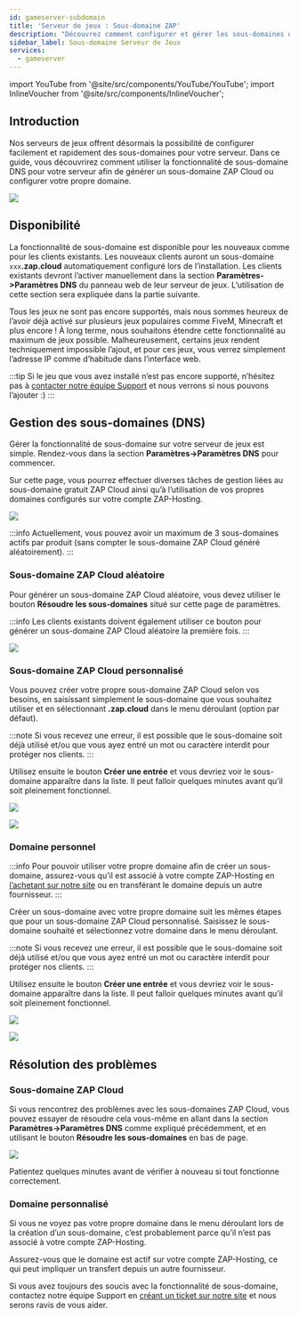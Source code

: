 ```yaml
---
id: gameserver-subdomain
title: 'Serveur de jeux : Sous-domaine ZAP'
description: "Découvrez comment configurer et gérer les sous-domaines de votre serveur de jeux pour une meilleure accessibilité et personnalisation → En savoir plus maintenant"
sidebar_label: Sous-domaine Serveur de Jeux
services:
  - gameserver
---
```


import YouTube from '@site/src/components/YouTube/YouTube';
import InlineVoucher from '@site/src/components/InlineVoucher';

## Introduction

Nos serveurs de jeux offrent désormais la possibilité de configurer facilement et rapidement des sous-domaines pour votre serveur. Dans ce guide, vous découvrirez comment utiliser la fonctionnalité de sous-domaine DNS pour votre serveur afin de générer un sous-domaine ZAP Cloud ou configurer votre propre domaine.

<YouTube videoId="1fFagkzOvfo" imageSrc="https://screensaver01.zap-hosting.com/index.php/s/bbTYcXxCWXEYNrQ/preview" title="Domaine ZAP Cloud pour serveurs de jeux" description="Vous comprenez mieux en voyant les choses en action ? On a ce qu’il vous faut ! Plongez dans notre vidéo qui vous explique tout. Que vous soyez pressé ou que vous préfériez apprendre de manière plus immersive !"/>

![](https://screensaver01.zap-hosting.com/index.php/s/yJTBQ7oC926LfbT/preview)

<InlineVoucher />

## Disponibilité

La fonctionnalité de sous-domaine est disponible pour les nouveaux comme pour les clients existants. Les nouveaux clients auront un sous-domaine `xxx`**.zap.cloud** automatiquement configuré lors de l’installation. Les clients existants devront l’activer manuellement dans la section **Paramètres->Paramètres DNS** du panneau web de leur serveur de jeux. L’utilisation de cette section sera expliquée dans la partie suivante.

Tous les jeux ne sont pas encore supportés, mais nous sommes heureux de l’avoir déjà activé sur plusieurs jeux populaires comme FiveM, Minecraft et plus encore ! À long terme, nous souhaitons étendre cette fonctionnalité au maximum de jeux possible. Malheureusement, certains jeux rendent techniquement impossible l’ajout, et pour ces jeux, vous verrez simplement l’adresse IP comme d’habitude dans l’interface web.

:::tip
Si le jeu que vous avez installé n’est pas encore supporté, n’hésitez pas à [contacter notre équipe Support](https://zap-hosting.com/en/customer/support/) et nous verrons si nous pouvons l’ajouter :)
:::

## Gestion des sous-domaines (DNS)

Gérer la fonctionnalité de sous-domaine sur votre serveur de jeux est simple. Rendez-vous dans la section **Paramètres->Paramètres DNS** pour commencer.

Sur cette page, vous pourrez effectuer diverses tâches de gestion liées au sous-domaine gratuit ZAP Cloud ainsi qu’à l’utilisation de vos propres domaines configurés sur votre compte ZAP-Hosting.

![](https://screensaver01.zap-hosting.com/index.php/s/M6SMHKJcZ3GgXQd/preview)

:::info
Actuellement, vous pouvez avoir un maximum de 3 sous-domaines actifs par produit (sans compter le sous-domaine ZAP Cloud généré aléatoirement).
:::

### Sous-domaine ZAP Cloud aléatoire

Pour générer un sous-domaine ZAP Cloud aléatoire, vous devez utiliser le bouton **Résoudre les sous-domaines** situé sur cette page de paramètres.

:::info
Les clients existants doivent également utiliser ce bouton pour générer un sous-domaine ZAP Cloud aléatoire la première fois.
:::

![](https://screensaver01.zap-hosting.com/index.php/s/Lc5CCQwMtCK63nx/preview)

### Sous-domaine ZAP Cloud personnalisé

Vous pouvez créer votre propre sous-domaine ZAP Cloud selon vos besoins, en saisissant simplement le sous-domaine que vous souhaitez utiliser et en sélectionnant **.zap.cloud** dans le menu déroulant (option par défaut).

:::note
Si vous recevez une erreur, il est possible que le sous-domaine soit déjà utilisé et/ou que vous ayez entré un mot ou caractère interdit pour protéger nos clients.
:::

Utilisez ensuite le bouton **Créer une entrée** et vous devriez voir le sous-domaine apparaître dans la liste. Il peut falloir quelques minutes avant qu’il soit pleinement fonctionnel.

![](https://screensaver01.zap-hosting.com/index.php/s/odqKSyzXRLi5zRx/preview)

![](https://screensaver01.zap-hosting.com/index.php/s/yWmt4j3nWEgbN6K/preview)

### Domaine personnel

:::info
Pour pouvoir utiliser votre propre domaine afin de créer un sous-domaine, assurez-vous qu’il est associé à votre compte ZAP-Hosting en [l’achetant sur notre site](https://zap-hosting.com/en/shop/product/domain/) ou en transférant le domaine depuis un autre fournisseur.
:::

Créer un sous-domaine avec votre propre domaine suit les mêmes étapes que pour un sous-domaine ZAP Cloud personnalisé. Saisissez le sous-domaine souhaité et sélectionnez votre domaine dans le menu déroulant.

:::note
Si vous recevez une erreur, il est possible que le sous-domaine soit déjà utilisé et/ou que vous ayez entré un mot ou caractère interdit pour protéger nos clients.
:::

Utilisez ensuite le bouton **Créer une entrée** et vous devriez voir le sous-domaine apparaître dans la liste. Il peut falloir quelques minutes avant qu’il soit pleinement fonctionnel.

![](https://screensaver01.zap-hosting.com/index.php/s/Xoe8c4T9TNpby27/preview)

![](https://screensaver01.zap-hosting.com/index.php/s/AX9yFSb3nRNoKiF/preview)

## Résolution des problèmes

### Sous-domaine ZAP Cloud

Si vous rencontrez des problèmes avec les sous-domaines ZAP Cloud, vous pouvez essayer de résoudre cela vous-même en allant dans la section **Paramètres->Paramètres DNS** comme expliqué précédemment, et en utilisant le bouton **Résoudre les sous-domaines** en bas de page.

![](https://screensaver01.zap-hosting.com/index.php/s/Lc5CCQwMtCK63nx/preview)

Patientez quelques minutes avant de vérifier à nouveau si tout fonctionne correctement.

### Domaine personnalisé

Si vous ne voyez pas votre propre domaine dans le menu déroulant lors de la création d’un sous-domaine, c’est probablement parce qu’il n’est pas associé à votre compte ZAP-Hosting.

Assurez-vous que le domaine est actif sur votre compte ZAP-Hosting, ce qui peut impliquer un transfert depuis un autre fournisseur.

Si vous avez toujours des soucis avec la fonctionnalité de sous-domaine, contactez notre équipe Support en [créant un ticket sur notre site](https://zap-hosting.com/en/customer/support/) et nous serons ravis de vous aider.

<InlineVoucher />